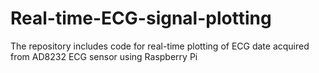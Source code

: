 # Real-time-ECG-signal-plotting
The repository includes code for real-time plotting of ECG date acquired from AD8232 ECG sensor using Raspberry Pi
